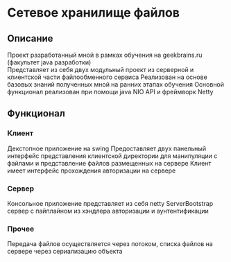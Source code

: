 # Сетевое хранилище файлов

## Описание
Проект разработанный мной в рамках обучения на geekbrains.ru (факультет java разработки)  
Представляет из себя двух модульный проект из серверной и клиентской части файлообменного сервиса
Реализован на основе базовых знаний полученных мной на ранних этапах обучения
Основной функционал реализован при помощи java NIO API и фреймворк Netty
## Функционал
### Клиент
Декстопное приложение на swing 
Предоставляет двух панельный интерфейс представления клиентской директории для манипуляции с файлами и представление файлов размещенных на сервере
Клиент имеет интерфейс прохождения авторизации на сервере
### Сервер
Консольное приложение представляет из себя netty ServerBootstrap сервер с пайплайном из хэндлера авторизации и аунтентификации
### Прочее
Передача файлов осуществляется через потоком, списка файлов на сервере через сериализацию объекта
